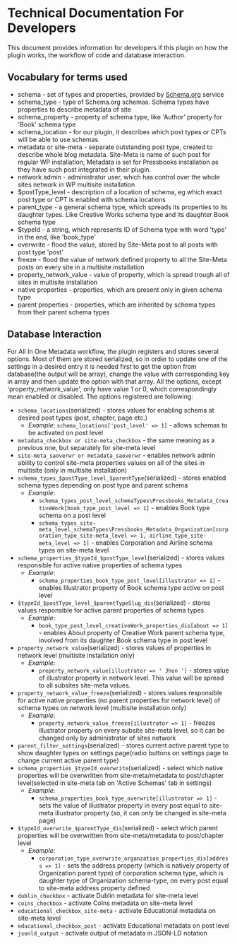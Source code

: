 # Technical Documentation For Developers

This document provides information for developers if this plugin on how the plugin works, the workflow of code and database interaction.

## Vocabulary for terms used

* schema - set of types and properties, provided by [Schema.org](schema.org) service
* schema_type - type of Schema.org schemas. Schema types have properties to describe metadata of site
* schema_property - property of schema type, like 'Author' property for 'Book' schema type
* schema_location - for our plugin, it describes which post types or CPTs will be able to use schemas
* metadata or site-meta - separate outstanding post type, created to describe whole blog metadata. Site-Meta is name of such post for regular WP installation, Metadata is set for Pressbooks installation as they have such post integrated in their plugin.
* network admin - administrator user, which has control over the whole sites network in WP multisite installation
* $postType_level - description of a location of schema, eg which exact post type or CPT is enabled with schema locations
* parent_type - a general schema type, which spreads its properties to its daughter types. Like Creative Works schema type and its daughter Book schema type
* $typeId - a string, which represents ID of Schema type with word 'type' in the end, like 'book_type'
* overwrite - flood the value, stored by Site-Meta post to all posts with post type 'post'
* freeze - flood the value of network defined property to all the Site-Meta posts on every site in a multisite installation 
* property_network_value - value of property, which is spread trough all of sites in multisite installation
* native properties - properties, which are present only in given schema type
* parent properties - properties, which are inherited by schema types from their parent schema types

## Database Interaction

For All In One Metadata workflow, the plugin registers and stores several options. Most of them are stored serialized, so in order to update one of the settings in a desired entry it is needed first to get the option from database(the output will be array), change the value with corresponding key in array and then update the option with that array. All the options, except 'property_network_value', only have value 1 or 0, which correspondingly mean enabled or disabled. The options registered are following:

* ```schema_locations```(serialized) - stores values for enabling schema at desired post types (post, chapter, page etc.)
    * *Example*: ```schema_locations['post_level' => 1]``` - allows schemas to be activated on post level  
* ```metadata_checkbox or site-meta_checkbox``` - the same meaning as a previous one, but separately for site-meta level
* ```site-meta_saoverwr or metadata_saoverwr``` - enables network admin ability to control site-meta properties values on all of the sites in multisite (only in multisite installation)
* ```schema_types_$postType_level_$parentType```(serialized) - stores enabled schema types depending on post type and parent schema
    * *Example*: 
        * ```schema_types_post_level_schemaTypes\Pressbooks_Metadata_CreativeWork[book_type_post_level => 1]``` - enables Book type schema on a post level 
        * ```schema_types_site-meta_level_schemaTypes\Pressbooks_Metadata_Organization[corporation_type_site-meta_level => 1, airline_type_site-meta_level => 1]``` - enables Corporation and Airline schema types on site-meta level
* ```schema_properties_$typeId_$postType_level```(serialized) - stores values responsible for active native properties of schema types 
    * *Example*:
        * ```schema_properties_book_type_post_level[illustrator => 1]``` - enables Illustrator property of Book schema type active on post level
* ```$typeId_$postType_level_$parentTypeSlug_dis```(serialized) - stores values responsible for active parent properties of schema types 
    * *Example*:
        * ```book_type_post_level_creativeWork_properties_dis[about => 1]``` - enables About property of Creative Work parent schema type, involved from its daughter Book schema type in post level
* ```property_network_value```(serialized) - stores values of properties in network level (multisite installation only)
    * *Example*:
        * ```preperty_network_value[illustrator => ' Jhon ']``` - stores value of illustrator property in network level. This value will be spread to all subsites site-meta values.
* ```property_network_value_freeze```(serialized) - stores values responsible for active native properties (no parent properties for network level) of schema types on network level (multisite installation only)
    * *Example*:
        * ```property_network_value_freeze[illustrator => 1]``` - freezes illustrator property on every subsite site-meta level, so it can be changed only by administrator of sites network
* ```parent_filter_settings```(serialized) - stores current active parent type to show daughter types on settings page(radio buttons on settings page to change current active parent type)
* ```schema_properties_$typeId_overwrite```(serialized) - select which native properties will be overwritten from site-meta/metadata to post/chapter level(selected in site-meta tab on \'Active Schemas\' tab in settings)
    * *Example*:
        * ```schema_properties_book_type_overwrite[illustrator => 1]``` - sets the value of illustrator property in every post equal to site-meta illustrator property (so, it can only be changed in site-meta page)
* ```$typeId_overwrite_$parentType_dis```(serialized) - select which parent properties will be overwritten from site-meta/metadata to post/chapter level
    * *Example*:
        * ```corporation_type_overwrite_organzation_properties_dis[address => 1]``` - sets the address property (which is natively property of Organization parent type) of corporation schema type, which is daughter type of Organization schema-type, on every post equal to site-meta address property defined
* ```dublin_checkbox``` - activate Dublin metadata for site-meta level
* ```coins_checkbox``` - activate CoIns metadata on site-meta level
* ```educational_checkbox_site-meta``` - activate Educational metadata on site-meta level
* ```educational_checkbox_post``` - activate Educational metadata on post level
* ```jsonld_output``` - activate output of metadata in JSON-LD notation
